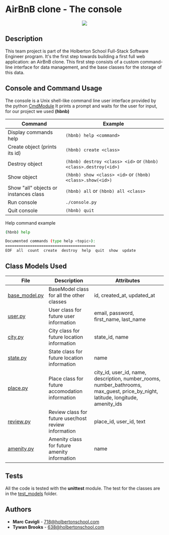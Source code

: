 # AirBnB clone - The console

<p align="center">
    <img src="https://i.imgur.com/JOhaZ5m.png">
</p>

## Description

This team project is part of the Holberton School Full-Stack Software Engineer program.
It's the first step towards building a first full web application: an AirBnB clone.
This first step consists of a custom command-line interface for data management, and the base classes for the storage of this data.

## Console and Command Usage

The console is a Unix shell-like command line user interface provided by the python [CmdModule](https://wiki.python.org/moin/CmdModule)
It prints a prompt and waits for the user for input, for our project we used **(hbnb)** 

Command | Example
------- | -------
Display commands help | ```(hbnb) help <command>```
Create object (prints its id)| ```(hbnb) create <class>```
Destroy object | ```(hbnb) destroy <class> <id>``` or ```(hbnb) <class>.destroy(<id>)```
Show object | ```(hbnb) show <class> <id>``` or ```(hbnb) <class>.show(<id>)```
Show "all" objects or instances class | ```(hbnb) all``` or ```(hbnb) all <class>```
Run console | ```./console.py```
Quit console | ```(hbnb) quit```


Help command example

```bash
(hbnb) help

Documented commands (type help <topic>):
========================================
EOF  all  count  create  destroy  help  quit  show  update
```

## Class Models Used


File | Description | Attributes
---- | ----------- | ----------
[base_model.py](./models/base_model.py) | BaseModel class for all the other classes | id, created_at, updated_at
[user.py](./models/user.py) | User class for future user information | email, password, first_name, last_name
[city.py](./models/city.py) | City class for future location information | state_id, name
[state.py](./models/state.py) | State class for future location information | name
[place.py](./models/place.py) | Place class for future accomodation information | city_id, user_id, name, description, number_rooms, number_bathrooms, max_guest, price_by_night, latitude, longitude, amenity_ids
[review.py](./models/review.py) | Review class for future user/host review information | place_id, user_id, text
[amenity.py](./models/amenity.py) | Amenity class for future amenity information | name

## Tests

All the code is tested with the **unittest** module.
The test for the classes are in the [test_models](./tests/test_models/) folder.

## Authors

* **Marc Cavigli** - [718@holbertonschool.com](https://github.com/MCavigli)
* **Tywan Brooks** - [638@holbertonschool.com](https://github.com/tlvb25)